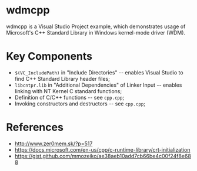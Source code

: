 # wdmcpp

wdmcpp is a Visual Studio Project example, which demonstrates usage of Microsoft's C++ Standard Library in Windows kernel-mode driver (WDM).

# Key Components

* `$(VC_IncludePath)` in "Include Directories" -- enables Visual Studio to find C++ Standard Library header files;
* `libcntpr.lib` in "Additional Dependencies" of Linker Input -- enables linking with NT Kernel C standard functions;
* Definition of C/C++ functions -- see `cpp.cpp`;
* Invoking constructors and destructors -- see `cpp.cpp`;

# References
* http://www.zer0mem.sk/?p=517
* https://docs.microsoft.com/en-us/cpp/c-runtime-library/crt-initialization
* https://gist.github.com/mmozeiko/ae38aeb10add7cb66be4c00f24f8e688

